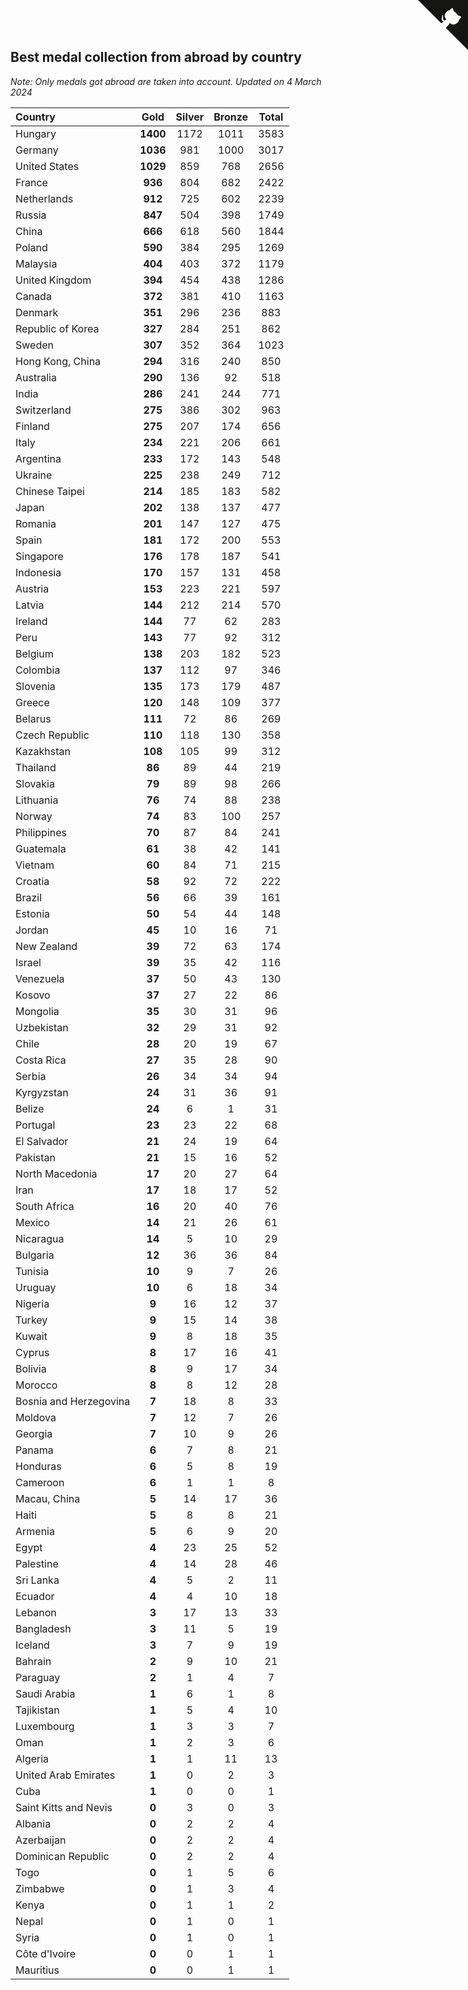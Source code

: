 ## Best medal collection from abroad by country

*Note: Only medals got abroad are taken into account.*
*Updated on  4 March 2024*

| Country | Gold | Silver | Bronze | Total |
| :--- | :--: | :--: | :--: | :--: |
| Hungary | **1400** | 1172 | 1011 | 3583 |
| Germany | **1036** | 981 | 1000 | 3017 |
| United States | **1029** | 859 | 768 | 2656 |
| France | **936** | 804 | 682 | 2422 |
| Netherlands | **912** | 725 | 602 | 2239 |
| Russia | **847** | 504 | 398 | 1749 |
| China | **666** | 618 | 560 | 1844 |
| Poland | **590** | 384 | 295 | 1269 |
| Malaysia | **404** | 403 | 372 | 1179 |
| United Kingdom | **394** | 454 | 438 | 1286 |
| Canada | **372** | 381 | 410 | 1163 |
| Denmark | **351** | 296 | 236 | 883 |
| Republic of Korea | **327** | 284 | 251 | 862 |
| Sweden | **307** | 352 | 364 | 1023 |
| Hong Kong, China | **294** | 316 | 240 | 850 |
| Australia | **290** | 136 | 92 | 518 |
| India | **286** | 241 | 244 | 771 |
| Switzerland | **275** | 386 | 302 | 963 |
| Finland | **275** | 207 | 174 | 656 |
| Italy | **234** | 221 | 206 | 661 |
| Argentina | **233** | 172 | 143 | 548 |
| Ukraine | **225** | 238 | 249 | 712 |
| Chinese Taipei | **214** | 185 | 183 | 582 |
| Japan | **202** | 138 | 137 | 477 |
| Romania | **201** | 147 | 127 | 475 |
| Spain | **181** | 172 | 200 | 553 |
| Singapore | **176** | 178 | 187 | 541 |
| Indonesia | **170** | 157 | 131 | 458 |
| Austria | **153** | 223 | 221 | 597 |
| Latvia | **144** | 212 | 214 | 570 |
| Ireland | **144** | 77 | 62 | 283 |
| Peru | **143** | 77 | 92 | 312 |
| Belgium | **138** | 203 | 182 | 523 |
| Colombia | **137** | 112 | 97 | 346 |
| Slovenia | **135** | 173 | 179 | 487 |
| Greece | **120** | 148 | 109 | 377 |
| Belarus | **111** | 72 | 86 | 269 |
| Czech Republic | **110** | 118 | 130 | 358 |
| Kazakhstan | **108** | 105 | 99 | 312 |
| Thailand | **86** | 89 | 44 | 219 |
| Slovakia | **79** | 89 | 98 | 266 |
| Lithuania | **76** | 74 | 88 | 238 |
| Norway | **74** | 83 | 100 | 257 |
| Philippines | **70** | 87 | 84 | 241 |
| Guatemala | **61** | 38 | 42 | 141 |
| Vietnam | **60** | 84 | 71 | 215 |
| Croatia | **58** | 92 | 72 | 222 |
| Brazil | **56** | 66 | 39 | 161 |
| Estonia | **50** | 54 | 44 | 148 |
| Jordan | **45** | 10 | 16 | 71 |
| New Zealand | **39** | 72 | 63 | 174 |
| Israel | **39** | 35 | 42 | 116 |
| Venezuela | **37** | 50 | 43 | 130 |
| Kosovo | **37** | 27 | 22 | 86 |
| Mongolia | **35** | 30 | 31 | 96 |
| Uzbekistan | **32** | 29 | 31 | 92 |
| Chile | **28** | 20 | 19 | 67 |
| Costa Rica | **27** | 35 | 28 | 90 |
| Serbia | **26** | 34 | 34 | 94 |
| Kyrgyzstan | **24** | 31 | 36 | 91 |
| Belize | **24** | 6 | 1 | 31 |
| Portugal | **23** | 23 | 22 | 68 |
| El Salvador | **21** | 24 | 19 | 64 |
| Pakistan | **21** | 15 | 16 | 52 |
| North Macedonia | **17** | 20 | 27 | 64 |
| Iran | **17** | 18 | 17 | 52 |
| South Africa | **16** | 20 | 40 | 76 |
| Mexico | **14** | 21 | 26 | 61 |
| Nicaragua | **14** | 5 | 10 | 29 |
| Bulgaria | **12** | 36 | 36 | 84 |
| Tunisia | **10** | 9 | 7 | 26 |
| Uruguay | **10** | 6 | 18 | 34 |
| Nigeria | **9** | 16 | 12 | 37 |
| Turkey | **9** | 15 | 14 | 38 |
| Kuwait | **9** | 8 | 18 | 35 |
| Cyprus | **8** | 17 | 16 | 41 |
| Bolivia | **8** | 9 | 17 | 34 |
| Morocco | **8** | 8 | 12 | 28 |
| Bosnia and Herzegovina | **7** | 18 | 8 | 33 |
| Moldova | **7** | 12 | 7 | 26 |
| Georgia | **7** | 10 | 9 | 26 |
| Panama | **6** | 7 | 8 | 21 |
| Honduras | **6** | 5 | 8 | 19 |
| Cameroon | **6** | 1 | 1 | 8 |
| Macau, China | **5** | 14 | 17 | 36 |
| Haiti | **5** | 8 | 8 | 21 |
| Armenia | **5** | 6 | 9 | 20 |
| Egypt | **4** | 23 | 25 | 52 |
| Palestine | **4** | 14 | 28 | 46 |
| Sri Lanka | **4** | 5 | 2 | 11 |
| Ecuador | **4** | 4 | 10 | 18 |
| Lebanon | **3** | 17 | 13 | 33 |
| Bangladesh | **3** | 11 | 5 | 19 |
| Iceland | **3** | 7 | 9 | 19 |
| Bahrain | **2** | 9 | 10 | 21 |
| Paraguay | **2** | 1 | 4 | 7 |
| Saudi Arabia | **1** | 6 | 1 | 8 |
| Tajikistan | **1** | 5 | 4 | 10 |
| Luxembourg | **1** | 3 | 3 | 7 |
| Oman | **1** | 2 | 3 | 6 |
| Algeria | **1** | 1 | 11 | 13 |
| United Arab Emirates | **1** | 0 | 2 | 3 |
| Cuba | **1** | 0 | 0 | 1 |
| Saint Kitts and Nevis | **0** | 3 | 0 | 3 |
| Albania | **0** | 2 | 2 | 4 |
| Azerbaijan | **0** | 2 | 2 | 4 |
| Dominican Republic | **0** | 2 | 2 | 4 |
| Togo | **0** | 1 | 5 | 6 |
| Zimbabwe | **0** | 1 | 3 | 4 |
| Kenya | **0** | 1 | 1 | 2 |
| Nepal | **0** | 1 | 0 | 1 |
| Syria | **0** | 1 | 0 | 1 |
| Côte d'Ivoire | **0** | 0 | 1 | 1 |
| Mauritius | **0** | 0 | 1 | 1 |


<a href="https://github.com/jonatanklosko/wca_statistics" class="github-corner" aria-label="View source on Github"><svg width="80" height="80" viewBox="0 0 250 250" style="fill:#151513; color:#fff; position: absolute; top: 0; border: 0; right: 0;" aria-hidden="true"><path d="M0,0 L115,115 L130,115 L142,142 L250,250 L250,0 Z"></path><path d="M128.3,109.0 C113.8,99.7 119.0,89.6 119.0,89.6 C122.0,82.7 120.5,78.6 120.5,78.6 C119.2,72.0 123.4,76.3 123.4,76.3 C127.3,80.9 125.5,87.3 125.5,87.3 C122.9,97.6 130.6,101.9 134.4,103.2" fill="currentColor" style="transform-origin: 130px 106px;" class="octo-arm"></path><path d="M115.0,115.0 C114.9,115.1 118.7,116.5 119.8,115.4 L133.7,101.6 C136.9,99.2 139.9,98.4 142.2,98.6 C133.8,88.0 127.5,74.4 143.8,58.0 C148.5,53.4 154.0,51.2 159.7,51.0 C160.3,49.4 163.2,43.6 171.4,40.1 C171.4,40.1 176.1,42.5 178.8,56.2 C183.1,58.6 187.2,61.8 190.9,65.4 C194.5,69.0 197.7,73.2 200.1,77.6 C213.8,80.2 216.3,84.9 216.3,84.9 C212.7,93.1 206.9,96.0 205.4,96.6 C205.1,102.4 203.0,107.8 198.3,112.5 C181.9,128.9 168.3,122.5 157.7,114.1 C157.9,116.9 156.7,120.9 152.7,124.9 L141.0,136.5 C139.8,137.7 141.6,141.9 141.8,141.8 Z" fill="currentColor" class="octo-body"></path></svg></a><style>.github-corner:hover .octo-arm{animation:octocat-wave 560ms ease-in-out}@keyframes octocat-wave{0%,100%{transform:rotate(0)}20%,60%{transform:rotate(-25deg)}40%,80%{transform:rotate(10deg)}}@media (max-width:500px){.github-corner:hover .octo-arm{animation:none}.github-corner .octo-arm{animation:octocat-wave 560ms ease-in-out}}</style>
